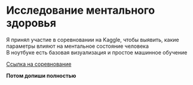 # Исследование ментального здоровья 

Я принял участие в соревновании на Kaggle, чтобы выявить, какие параметры влияют на ментальное состояние человека
<br>
В ноутбуке есть базовая визуализация и простое машинное обучение

[Ссылка на соревнование](https://www.kaggle.com/competitions/playground-series-s4e11/overview)

**Потом допиши полностью**